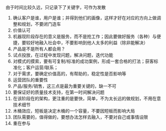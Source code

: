 由于时间比较久远，只记录下了关键字，可作为发散

1. 确认客户是谁，用户是谁；并得到他们的画像，这样才好在对应的方向上做调整和规划，不要闭门造车
2. 价值认可
3. 机器现阶段存在的意义是服务，而不是抢工作；因此要做好服务（各种）与便捷，要较好地融入社会中，不要影响到他人太多的利益（除非能解决）
4. 产品是不是所有人都会用？
5. 试点投放，在过程中发现问题，解决问题，迭代功能
6. 对模式的摸索，要有可复制/标准的成功案例，形成一套合格的打法；获客标准化；客户运营/联系；
7. 对于需求，要确定价值高的，有帮助的，稳定性是否影响等
8. 运营团队的重要性
9. 产品/服务/销售，这三点是最为重要关键的，缺一不可
10. 要保证好的质量技术支持，在第一时间解决问题
11. 在该阶段在的架构，更注重的是要快，简单，不为太长远的做规划，不用在意技术细节
12. 木桶效应，短板是决定木桶的一个容量，不要因短板而影响大局
13. 团队需要的，值得做的，要想办法怎样去融入，不要对自己或事情设限
14. 重在参与
